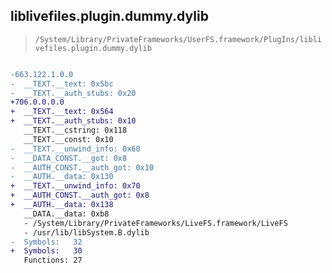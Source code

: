 ## liblivefiles.plugin.dummy.dylib

> `/System/Library/PrivateFrameworks/UserFS.framework/PlugIns/liblivefiles.plugin.dummy.dylib`

```diff

-663.122.1.0.0
-  __TEXT.__text: 0x5bc
-  __TEXT.__auth_stubs: 0x20
+706.0.0.0.0
+  __TEXT.__text: 0x564
+  __TEXT.__auth_stubs: 0x10
   __TEXT.__cstring: 0x118
   __TEXT.__const: 0x10
-  __TEXT.__unwind_info: 0x60
-  __DATA_CONST.__got: 0x8
-  __AUTH_CONST.__auth_got: 0x10
-  __AUTH.__data: 0x130
+  __TEXT.__unwind_info: 0x70
+  __AUTH_CONST.__auth_got: 0x8
+  __AUTH.__data: 0x138
   __DATA.__data: 0xb8
   - /System/Library/PrivateFrameworks/LiveFS.framework/LiveFS
   - /usr/lib/libSystem.B.dylib
-  Symbols:   32
+  Symbols:   30
   Functions: 27
 

```
